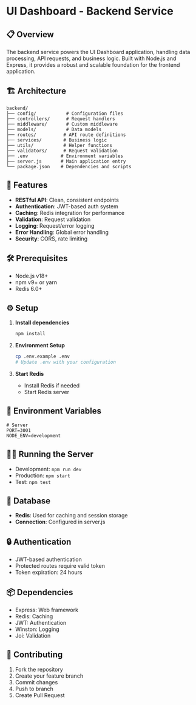 # UI Dashboard - Backend Service

## 📋 Overview
The backend service powers the UI Dashboard application, handling data processing, API requests, and business logic. Built with Node.js and Express, it provides a robust and scalable foundation for the frontend application.

## 🏗️ Architecture
```
backend/
├── config/           # Configuration files
├── controllers/      # Request handlers
├── middleware/       # Custom middleware
├── models/           # Data models
├── routes/          # API route definitions
├── services/        # Business logic
├── utils/           # Helper functions
├── validators/      # Request validation
├── .env            # Environment variables
├── server.js       # Main application entry
└── package.json    # Dependencies and scripts
```

## 🚀 Features
- **RESTful API**: Clean, consistent endpoints
- **Authentication**: JWT-based auth system
- **Caching**: Redis integration for performance
- **Validation**: Request validation
- **Logging**: Request/error logging
- **Error Handling**: Global error handling
- **Security**: CORS, rate limiting

## 🛠️ Prerequisites
- Node.js v18+
- npm v9+ or yarn
- Redis 6.0+

## ⚙️ Setup
1. **Install dependencies**
   ```bash
   npm install
   ```

2. **Environment Setup**
   ```bash
   cp .env.example .env
   # Update .env with your configuration
   ```

3. **Start Redis**
   - Install Redis if needed
   - Start Redis server

## 🚦 Environment Variables
```env
# Server
PORT=3001
NODE_ENV=development
```

## 🏃‍♂️ Running the Server
- Development: `npm run dev`
- Production: `npm start`
- Test: `npm test`

## 🔄 Database
- **Redis**: Used for caching and session storage
- **Connection**: Configured in server.js

## 🔒 Authentication
- JWT-based authentication
- Protected routes require valid token
- Token expiration: 24 hours

## 📦 Dependencies
- Express: Web framework
- Redis: Caching
- JWT: Authentication
- Winston: Logging
- Joi: Validation

## 🤝 Contributing
1. Fork the repository
2. Create your feature branch
3. Commit changes
4. Push to branch
5. Create Pull Request
